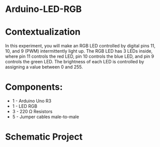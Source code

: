 # Arduino-LED-RGB
# Contextualization
In this experiment, you will make an RGB LED controlled by digital pins 11, 10, and 9 (PWM) intermittently light up. The RGB LED has 3 LEDs inside, where pin 11 controls the red LED, pin 10 controls the blue LED, and pin 9 controls the green LED. The brightness of each LED is controlled by assigning a value between 0 and 255.
# Components:
- 1 - Arduino Uno R3
- 1 - LED RGB
- 3 - 220 Ω Resistors
- 5 - Jumper cables male-to-male
# Schematic Project
